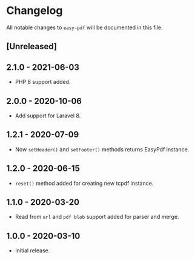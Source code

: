 # Changelog
All notable changes to `easy-pdf` will be documented in this file.

## [Unreleased]

## 2.1.0 - 2021-06-03
- PHP 8 support added.

## 2.0.0 - 2020-10-06
- Add support for Laravel 8.

## 1.2.1 - 2020-07-09
- Now `setHeader()` and `setFooter()` methods returns EasyPdf instance.

## 1.2.0 - 2020-06-15
- `reset()` method added for creating new tcpdf instance.

## 1.1.0 - 2020-03-20
- Read from `url` and `pdf blob` support added for parser and merge.

## 1.0.0 - 2020-03-10
- Initial release.

